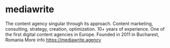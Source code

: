 # mediawrite
The content agency singular through its approach. Content marketing, consulting, strategy, creation, optimization. 10+ years of experience. One of the first digital content agencies in Europe.
Founded in 2011 in Bucharest, Romania
More info https://mediawrite.agency
